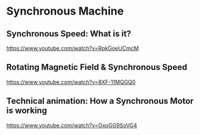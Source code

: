 # Synchronous Machine


<p>       

  
</p>

## Synchronous Speed: What is it?

https://www.youtube.com/watch?v=RpkGoeUCmcM


## Rotating Magnetic Field & Synchronous Speed

https://www.youtube.com/watch?v=8XF-11MQGQ0


## Technical animation: How a Synchronous Motor is working

https://www.youtube.com/watch?v=OxoGG9SoVG4

